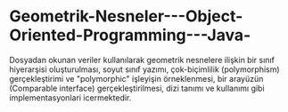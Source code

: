 # Geometrik-Nesneler---Object-Oriented-Programming---Java-

Dosyadan okunan veriler kullanılarak geometrik nesnelere ilişkin bir sınıf hiyerarşisi oluşturulması, soyut sınıf yazımı, çok-biçimlilik (polymorphism) gerçekleştirimi ve "polymorphic" işleyişin örneklenmesi, bir arayüzün (Comparable interface) gerçekleştirilmesi, dizi tanımı ve kullanımı gibi implementasyonlari icermektedir.
